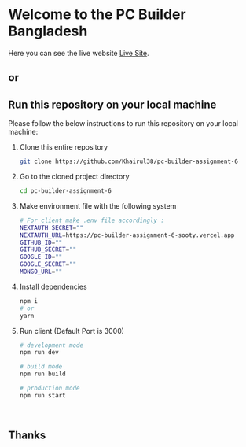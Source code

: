# Welcome to the PC Builder Bangladesh

Here you can see the live website [Live Site](https://pc-builder-assignment-6-sooty.vercel.app/).

## or

<!-- HOW TO RUN -->

## Run this repository on your local machine

Please follow the below instructions to run this repository on your local machine:

1. Clone this entire repository

   ```sh
   git clone https://github.com/Khairul38/pc-builder-assignment-6
   ```

2. Go to the cloned project directory

   ```sh
   cd pc-builder-assignment-6

   ```

3. Make environment file with the following system

   ```sh
   # For client make .env file accordingly :
   NEXTAUTH_SECRET=""
   NEXTAUTH_URL=https://pc-builder-assignment-6-sooty.vercel.app
   GITHUB_ID=""
   GITHUB_SECRET=""
   GOOGLE_ID=""
   GOOGLE_SECRET=""
   MONGO_URL=""
   ```

4. Install dependencies

   ```sh
   npm i
   # or
   yarn
   ```

5. Run client (Default Port is 3000)

   ```sh
   # development mode
   npm run dev

   # build mode
   npm run build

   # production mode
   npm run start
   ```

<br>

## Thanks
